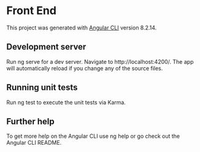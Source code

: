 # Front End

This project was generated with [Angular CLI](https://github.com/angular/angular-cli) version 8.2.14.

## Development server

Run ng serve for a dev server. Navigate to http://localhost:4200/. The app will automatically reload if you change any of the source files.

## Running unit tests
Run ng test to execute the unit tests via Karma.

## Further help
To get more help on the Angular CLI use ng help or go check out the Angular CLI README.
